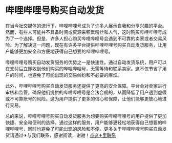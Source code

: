 # 哔哩哔哩号购买自动发货

在当今社交媒体的流行下，哔哩哔哩号成为了许多人展示自我和分享兴趣的平台。然而，有些人可能并不具备时间或资源来积累粉丝和人气，这时购买哔哩哔哩号成为了一个选择。但是，许多人担心购买哔哩哔哩号会遇到不可靠的卖家或者交易风险。为了解决这一问题，现在有许多平台提供哔哩哔哩号购买自动发货服务，让用户能够更加安全和方便地获得自己想要的哔哩哔哩号。

哔哩哔哩号购买自动发货服务的优势之一是快速性。通过自动发货系统，用户可以在支付后立即收到他们购买的哔哩哔哩号，无需等待和联系卖家。这不仅节省了用户的时间，也避免了可能出现的交易纠纷和不必要的麻烦。

此外，哔哩哔哩号购买自动发货服务还提供了更高的安全保障。平台会对卖家进行审核和监管，确保他们提供的哔哩哔哩号是合法合规的，从而降低了用户遇到虚假或不可靠账号的风险。这为用户提供了更多的信心和保障，让他们能够更放心地进行交易。

总的来说，哔哩哔哩号购买自动发货服务为想要购买哔哩哔哩号的用户提供了更加快捷、安全和便利的选择。通过这样的服务，用户能够更轻松地获得自己想要的哔哩哔哩号，同时也避免了可能出现的风险和不便。更多关于哔哩哔哩号购买自动发货请通过✈与我们联系，感谢阅读，谢谢！[点这✈里联系](https://abc.k02.cc)